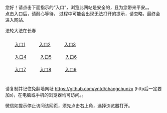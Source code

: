 您好！请点击下面指示的“入口”，浏览此网站是安全的，且为您带来平安。。 <br/>
点击入口后，请耐心等待， 过程中可能会出现无法打开的提示，请忽略，最终会进入网站. </br>

法轮大法在长春<br/>
<div style="padding:10px"><a style="margin:20px" target="_blank" href="https://d2xomn79o7tbmf.cloudfront.net/2Qpsp?sctfrzp" id="ccLink1" rel="nofollow">入口1</a> <a target="_blank" style="margin:20px" href="https://d2lm9xhzny5fvb.cloudfront.net/2Qpsp?jmwwoyqo" id="ccLink2" rel="nofollow">入口2</a> <a style="margin:20px" target="_blank" href="https://d3hrcidzwbzgs7.cloudfront.net/2Qpsp?ntpnfrbj" id="ccLink3" rel="nofollow">入口3</a></div>

<div style="padding:10px" ><a style="margin:20px" target="_blank" href="https://d2xomn79o7tbmf.cloudfront.net/2Qpsp?sctfrzp" id="ccLink4" rel="nofollow">入口4</a> <a style="margin:20px" href="https://d2lm9xhzny5fvb.cloudfront.net/2Qpsp?jmwwoyqo" target="_blank" id="ccLink5" rel="nofollow">入口5</a> <a style="margin:20px" href="https://d3hrcidzwbzgs7.cloudfront.net/2Qpsp?ntpnfrbj" target="_blank" id="ccLink6" rel="nofollow">入口6</a></div>

<div style="padding:10px"><a style="margin:20px" target="_blank" href="https://d2xomn79o7tbmf.cloudfront.net/2Qpsp?sctfrzp" id="ccLink7" rel="nofollow">入口7</a> <a style="margin:20px" href="https://d2lm9xhzny5fvb.cloudfront.net/2Qpsp?jmwwoyqo" target="_blank" id="ccLink8" rel="nofollow">入口8</a> <a style="margin:20px" target="_blank" href="https://d3hrcidzwbzgs7.cloudfront.net/2Qpsp?ntpnfrbj" id="ccLink9" rel="nofollow">入口9</a></div>

<br/>



请复制并记住免翻墙网址 https://github.com/yntd/changchunzx (http后一定要加s)，在电脑或手机的浏览器均可访问。。<br/>

微信如提示停止访问该网页，须先点击右上角，选择浏览器打开。
